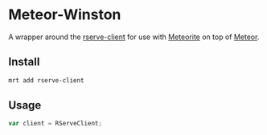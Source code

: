 Meteor-Winston
===============
A wrapper around the [rserve-client](https://github.com/jakutis/rserve-client) for use with [Meteorite](https://github.com/oortcloud/meteorite) on top of [Meteor](http://meteor.com).

## Install
```sh
mrt add rserve-client
```

## Usage

```js
var client = RServeClient;
```
